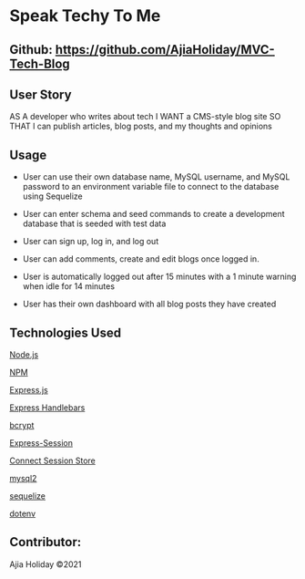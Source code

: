 # Speak Techy To Me
## Github: https://github.com/AjiaHoliday/MVC-Tech-Blog

## User Story
AS A developer who writes about tech
I WANT a CMS-style blog site
SO THAT I can publish articles, blog posts, and my thoughts and opinions

## Usage
* User can use their own database name, MySQL username, and MySQL password to an environment variable file to connect to the database using Sequelize
* User can enter schema and seed commands to create a development database that is seeded with test data

* User can sign up, log in, and log out
* User can add comments, create and edit blogs once logged in.
* User is automatically logged out after 15 minutes with a 1 minute warning when idle for 14 minutes
* User has their own dashboard with all blog posts they have created

## Technologies Used
<p><a href="https://nodejs.org/">Node.js</a></p>
<p><a href="https://www.npmjs.com/">NPM</a></p>
<p><a href="https://www.npmjs.com/package/express">Express.js</a></p>
<p><a href="https://www.npmjs.com/package/express-handlebars">Express Handlebars</a></p>
<p><a href="https://www.npmjs.com/package/bcrypt">bcrypt</a></p>
<p><a href="https://www.npmjs.com/package/express-session">Express-Session</a></p>
<p><a href="https://www.npmjs.com/package/connect-session-sequelize">Connect Session Store</a></p>
<p><a href="https://www.npmjs.com/package/mysql2/">mysql2</a></p>
<p><a href="https://www.npmjs.com/package/sequelize/">sequelize</a></p>
<p><a href="https://www.npmjs.com/package/dotenv">dotenv</a></p>

## Contributor:
Ajia Holiday ©2021